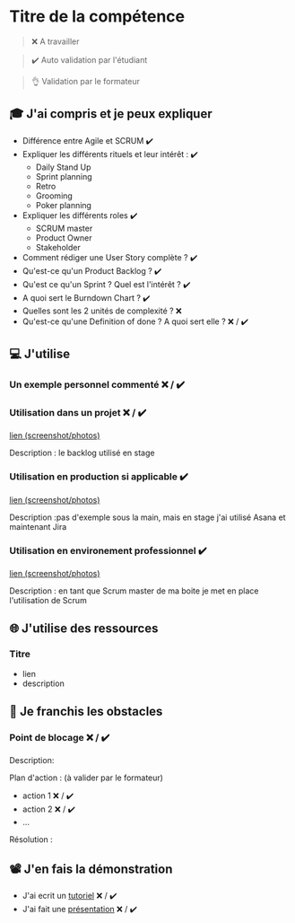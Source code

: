 # Titre de la compétence

> ❌ A travailler

> ✔️ Auto validation par l'étudiant

> 👌 Validation par le formateur

## 🎓 J'ai compris et je peux expliquer

- Différence entre Agile et SCRUM  ✔️
- Expliquer les différents rituels et leur intérêt :  ✔️
  - Daily Stand Up
  - Sprint planning
  - Retro
  - Grooming
  - Poker planning
- Expliquer les différents roles  ✔️
  - SCRUM master
  - Product Owner
  - Stakeholder
- Comment rédiger une User Story complète ? ✔️
- Qu'est-ce qu'un Product Backlog ? ✔️
- Qu'est ce qu'un Sprint ? Quel est l'intérêt ?  ✔️
- A quoi sert le Burndown Chart ?  ✔️
- Quelles sont les 2 unités de complexité ? ❌
- Qu'est-ce qu'une Definition of done ? A quoi sert elle ? ❌ / ✔️

## 💻 J'utilise

### Un exemple personnel commenté ❌ / ✔️

### Utilisation dans un projet ❌ / ✔️

[lien (screenshot/photos)](https://imgur.com/iSHhVld)

Description : le backlog utilisé en stage

### Utilisation en production si applicable ✔️

[lien (screenshot/photos)](...)

Description :pas d'exemple sous la main, mais en stage j'ai utilisé Asana et maintenant Jira

### Utilisation en environement professionnel  ✔️

[lien (screenshot/photos)](...)

Description : en tant que Scrum master de ma boite je met en place l'utilisation de Scrum

## 🌐 J'utilise des ressources

### Titre

- lien
- description

## 🚧 Je franchis les obstacles

### Point de blocage ❌ / ✔️

Description:

Plan d'action : (à valider par le formateur)

- action 1 ❌ / ✔️
- action 2 ❌ / ✔️
- ...

Résolution :

## 📽️ J'en fais la démonstration

- J'ai ecrit un [tutoriel](...) ❌ / ✔️
- J'ai fait une [présentation](...) ❌ / ✔️
